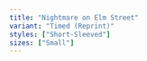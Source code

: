 ```yaml
---
title: "Nightmare on Elm Street"
variant: "Timed (Reprint)"
styles: ["Short-Sleeved"]
sizes: ["Small"]
---
```

